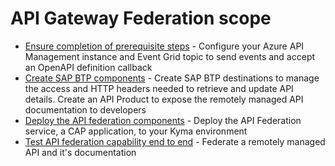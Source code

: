 # API Gateway Federation scope
* [Ensure completion of prerequisite steps](../01-GettingStartedGuide/README.md#prerequisites-for-api-gateway-federation) - Configure your Azure API Management instance and Event Grid topic to send events and accept an OpenAPI definition callback
* [Create SAP BTP components](04-02-Create-BTP-components.md) - Create SAP BTP destinations to manage the access and HTTP headers needed to retrieve and update API details. Create an API Product to expose the remotely managed API documentation to developers  
* [Deploy the API federation components](04-03-Deploy-kyma-components.md) - Deploy the API Federation service, a CAP application, to your Kyma environment
* [Test API federation capability end to end](04-04-Test-E2E.md) - Federate a remotely managed API and it's documentation